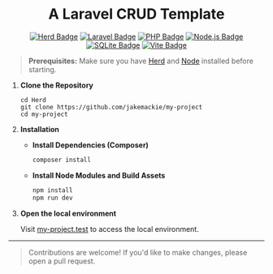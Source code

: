 <h1 align="center">
    A Laravel CRUD Template
</h1>

<p align="center">
    <a href="https://herd.laravel.com/" target="_blank"><img src="https://img.shields.io/badge/Herd-FF5722?style=for-the-badge&logo=laravel&logoColor=white" alt="Herd Badge"></a>
    <a href="https://laravel.com" target="_blank"><img src="https://img.shields.io/badge/Laravel-FF2D20?style=for-the-badge&logo=laravel&logoColor=white" alt="Laravel Badge"></a>
    <a href="https://www.php.net" target="_blank"><img src="https://img.shields.io/badge/PHP-777BB4?style=for-the-badge&logo=php&logoColor=white" alt="PHP Badge"></a>
    <a href="https://nodejs.org" target="_blank"><img src="https://img.shields.io/badge/Node.js-339933?style=for-the-badge&logo=nodedotjs&logoColor=white" alt="Node.js Badge"></a>
    <a href="https://www.sqlite.org" target="_blank"><img src="https://img.shields.io/badge/SQLite-003B57?style=for-the-badge&logo=sqlite&logoColor=white" alt="SQLite Badge"></a>
    <a href="https://vitejs.dev" target="_blank"><img src="https://img.shields.io/badge/Vite-646CFF?style=for-the-badge&logo=vite&logoColor=white" alt="Vite Badge"></a>
</p>

> **Prerequisites:** Make sure you have [Herd](https://herd.laravel.com/) and [Node](https://nodejs.org/en) installed before starting.

1. **Clone the Repository**

    ```
    cd Herd
    git clone https://github.com/jakemackie/my-project
    cd my-project
    ```

2. **Installation**

    -   **Install Dependencies (Composer)**

        ```bash
        composer install
        ```

    - **Install Node Modules and Build Assets**

        ```bash
        npm install
        npm run dev
        ```

3. **Open the local environment**

    Visit [my-project.test](http://my-project.test/) to access the local environment.

---

> Contributions are welcome! If you'd like to make changes, please open a pull request.